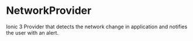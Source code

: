 # NetworkProvider
Ionic 3 Provider that detects the network change in application and notifies the user with an alert.
